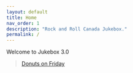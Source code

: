 ```yaml
---
layout: default
title: Home
nav_order: 1
description: "Rock and Roll Canada Jukebox."
permalink: /
---
```


Welcome to Jukebox 3.0

<blockquote class="imgur-embed-pub" lang="en" data-id="a/tPkkbUX" data-context="false" ><a href="//imgur.com/a/tPkkbUX">Donuts on Friday</a></blockquote><script async src="//s.imgur.com/min/embed.js" charset="utf-8"></script>

